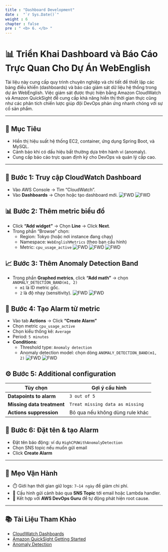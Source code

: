 ```yaml
---
title : "Dashboard Development"
date :  "`r Sys.Date()`" 
weight : 6 
chapter : false
pre : " <b> 6. </b> "
---
```


# 📊 Triển Khai Dashboard và Báo Cáo Trực Quan Cho Dự Án WebEnglish

Tài liệu này cung cấp quy trình chuyên nghiệp và chi tiết để thiết lập các bảng điều khiển (dashboards) và báo cáo giám sát dữ liệu hệ thống trong dự án WebEnglish. Việc giám sát được thực hiện bằng Amazon CloudWatch và Amazon QuickSight để cung cấp khả năng hiển thị thời gian thực cũng như các phân tích chiến lược giúp đội DevOps phản ứng nhanh chóng với sự cố sản phẩm.

---

## 🎯 Mục Tiêu

- Hiển thị hiệu suất hệ thống EC2, container, ứng dụng Spring Boot, và MySQL.
- Cảnh báo khi có dấu hiệu bất thường dựa trên hành vi (anomaly).
- Cung cấp báo cáo trực quan định kỳ cho DevOps và quản lý cấp cao.

---

## 🧭 Bước 1: Truy cập CloudWatch Dashboard
- Vào AWS Console → Tìm “CloudWatch”.
- Vào **Dashboards** → Chọn hoặc tạo dashboard mới.
![FWD](/images/9/2.jpg)
![FWD](/images/9/3.jpg)

## 📊 Bước 2: Thêm metric biểu đồ
- Click **“Add widget”** → Chọn **Line** → Click **Next**.
- Trong phần “Browse” chọn:
  - Region: Tokyo (hoặc nơi instance đang chạy)
  - Namespace: `WebEnglishMetrics` (theo bạn cấu hình)
  - Metric: `cpu_usage_active`
![FWD](/images/9/4.jpg)
![FWD](/images/9/5.jpg)
![FWD](/images/9/6.jpg)

## 📈 Bước 3: Thêm Anomaly Detection Band
- Trong phần **Graphed metrics**, click **“Add math”** → chọn `ANOMALY_DETECTION_BAND(m1, 2)`
  - `m1` là ID metric gốc.
  - `2` là độ nhạy (sensitivity).
![FWD](/images/9/7.jpg)
![FWD](/images/9/8.jpg)

## 🚨 Bước 4: Tạo Alarm từ metric
- Vào tab **Actions** → Click **“Create Alarm”**
- Chọn metric `cpu_usage_active`
- Chọn kiểu thống kê: `Average`
- Period: `5 minutes`
- **Conditions**:
  - Threshold type: `Anomaly detection`
  - Anomaly detection model: chọn dòng `ANOMALY_DETECTION_BAND(m1, 2)`
![FWD](/images/9/9.jpg)
![FWD](/images/9/10.jpg)

## ⚙️ Bước 5: Additional configuration

| Tùy chọn | Gợi ý cấu hình |
|---------|----------------|
| **Datapoints to alarm** | `3 out of 5` |
| **Missing data treatment** | `Treat missing data as missing` |
| **Actions suppression** | Bỏ qua nếu không dùng rule khác |

## 🏁 Bước 6: Đặt tên & tạo Alarm
- Đặt tên báo động: ví dụ `HighCPUWithAnomalyDetection`
- Chọn SNS topic nếu muốn gửi email
- Click **Create Alarm**
---

## 🧾 Mẹo Vận Hành

- ⏱️ Giới hạn thời gian giữ logs: `7–14 ngày` để giảm chi phí.
- 🔔 Cấu hình gửi cảnh báo qua **SNS Topic** tới email hoặc Lambda handler.
- 🧪 Kết hợp với **AWS DevOps Guru** để tự động phát hiện root cause.

---

## 📚 Tài Liệu Tham Khảo

- [CloudWatch Dashboards](https://docs.aws.amazon.com/AmazonCloudWatch/latest/monitoring/CloudWatch_Dashboards.html)
- [Amazon QuickSight Getting Started](https://docs.aws.amazon.com/quicksight/latest/user/welcome.html)
- [Anomaly Detection](https://docs.aws.amazon.com/AmazonCloudWatch/latest/monitoring/CloudWatch_Anomaly_Detection.html)
